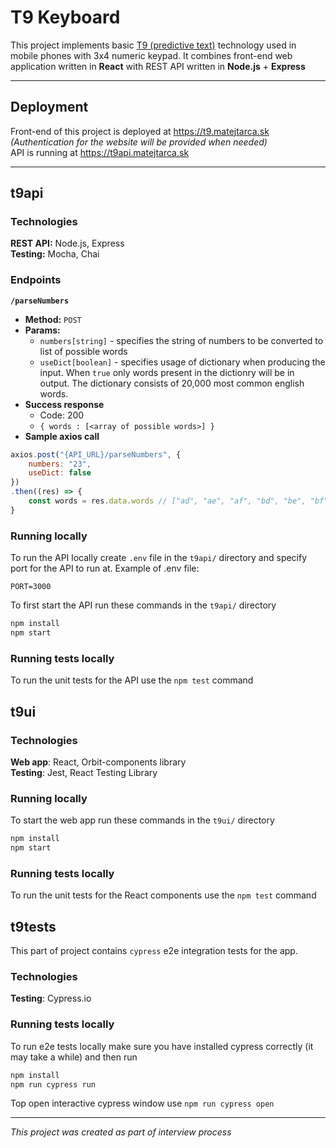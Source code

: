 # T9 Keyboard

This project implements basic [T9 (predictive text)](https://en.wikipedia.org/wiki/T9_(predictive_text)) technology used in mobile phones with 3x4 numeric keypad. It combines front-end web application written in **React** with REST API written in **Node.js** + **Express**

---

## Deployment
Front-end of this project is deployed at https://t9.matejtarca.sk *(Authentication for the website will be provided when needed)*  
API is running at https://t9api.matejtarca.sk

---

## t9api

### Technologies
**REST API:** Node.js, Express  
**Testing:** Mocha, Chai  

### Endpoints
**`/parseNumbers`**
- **Method:** `POST`
- **Params:**
    - `numbers[string]` - specifies the string of numbers to be converted to list of possible words
    - `useDict[boolean]` - specifies usage of dictionary when producing the input. When `true` only words present in the dictionry will be in output. The dictionary consists of 20,000 most common english words.
- **Success response** 
    - Code: 200
    - `{ words : [<array of possible words>] }`
- **Sample axios call**
```js
axios.post("{API_URL}/parseNumbers", {
    numbers: "23",
    useDict: false
})
.then((res) => {
    const words = res.data.words // ["ad", "ae", "af", "bd", "be", "bf", "cd", "ce", "cf"]
}
```

### Running locally
To run the API locally create `.env` file in the `t9api/` directory and specify port for the API to run at. Example of .env file:
```
PORT=3000
```
To first start the API run these commands in the `t9api/` directory
```bash
npm install
npm start
```
### Running tests locally
To run the unit tests for the API use the `npm test` command  

## t9ui

### Technologies
**Web app**: React, Orbit-components library  
**Testing**: Jest, React Testing Library

### Running locally
To start the web app run these commands in the `t9ui/` directory
```bash
npm install
npm start
```
### Running tests locally
To run the unit tests for the React components use the `npm test` command

## t9tests
This part of project contains `cypress` e2e integration tests for the app.
### Technologies
**Testing**: Cypress.io

### Running tests locally
To run e2e tests locally make sure you have installed cypress correctly (it may take a while) and then run
```bash
npm install
npm run cypress run
```
Top open interactive cypress window use `npm run cypress open`

---
*This project was created as part of interview process*

